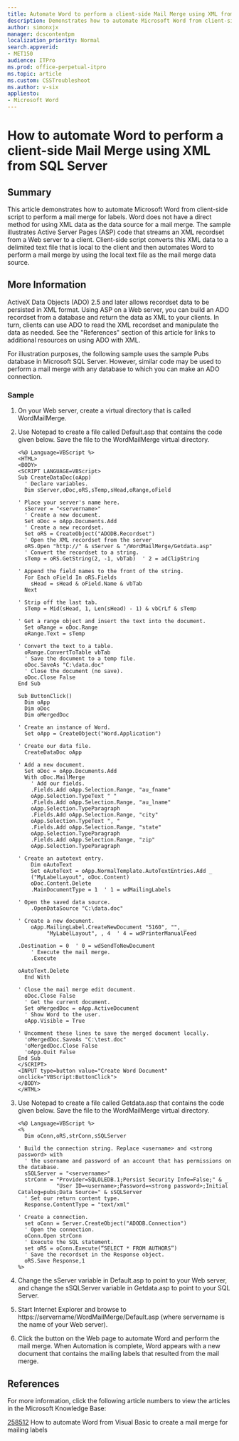 ```yaml
---
title: Automate Word to perform a client-side Mail Merge using XML from SQL Server
description: Demonstrates how to automate Microsoft Word from client-side script to perform a mail merge for labels.
author: simonxjx
manager: dcscontentpm
localization_priority: Normal
search.appverid: 
- MET150
audience: ITPro
ms.prod: office-perpetual-itpro
ms.topic: article
ms.custom: CSSTroubleshoot
ms.author: v-six
appliesto:
- Microsoft Word
---
```


# How to automate Word to perform a client-side Mail Merge using XML from SQL Server

## Summary

This article demonstrates how to automate Microsoft Word from client-side script to perform a mail merge for labels. Word does not have a direct method for using XML data as the data source for a mail merge. The sample illustrates Active Server Pages (ASP) code that streams an XML recordset from a Web server to a client. Client-side script converts this XML data to a delimited text file that is local to the client and then automates Word to perform a mail merge by using the local text file as the mail merge data source. 

## More Information

ActiveX Data Objects (ADO) 2.5 and later allows recordset data to be persisted in XML format. Using ASP on a Web server, you can build an ADO recordset from a database and return the data as XML to your clients. In turn, clients can use ADO to read the XML recordset and manipulate the data as needed. See the "References" section of this article for links to additional resources on using ADO with XML.

For illustration purposes, the following sample uses the sample Pubs database in Microsoft SQL Server. However, similar code may be used to perform a mail merge with any database to which you can make an ADO connection. 

### Sample

1. On your Web server, create a virtual directory that is called WordMailMerge.   
2. Use Notepad to create a file called Default.asp that contains the code given below. Save the file to the WordMailMerge virtual directory.
    ```vbscript
    <%@ Language=VBScript %>
    <HTML>
    <BODY>
    <SCRIPT LANGUAGE=VBScript>
    Sub CreateDataDoc(oApp)
      ' Declare variables.
      Dim sServer,oDoc,oRS,sTemp,sHead,oRange,oField
    
    ' Place your server's name here.
      sServer = "<servername>"
      ' Create a new document.
      Set oDoc = oApp.Documents.Add
      ' Create a new recordset.
      Set oRS = CreateObject("ADODB.Recordset")
      ' Open the XML recordset from the server
      oRS.Open "http://" & sServer & "/WordMailMerge/Getdata.asp"
      ' Convert the recordset to a string.
      sTemp = oRS.GetString(2, -1, vbTab)  ' 2 = adClipString
    
    ' Append the field names to the front of the string.
      For Each oField In oRS.Fields
        sHead = sHead & oField.Name & vbTab
      Next
    
    ' Strip off the last tab.
      sTemp = Mid(sHead, 1, Len(sHead) - 1) & vbCrLf & sTemp
    
    ' Get a range object and insert the text into the document.
      Set oRange = oDoc.Range
      oRange.Text = sTemp
    
    ' Convert the text to a table.
      oRange.ConvertToTable vbTab
      ' Save the document to a temp file.
      oDoc.SaveAs "C:\data.doc"
      ' Close the document (no save).
      oDoc.Close False
    End Sub
    
    Sub ButtonClick()
      Dim oApp
      Dim oDoc
      Dim oMergedDoc
    
    ' Create an instance of Word.     
      Set oApp = CreateObject("Word.Application")
    
    ' Create our data file.
      CreateDataDoc oApp
    
    ' Add a new document.
      Set oDoc = oApp.Documents.Add
      With oDoc.MailMerge
        ' Add our fields.
        .Fields.Add oApp.Selection.Range, "au_fname"
        oApp.Selection.TypeText " "
        .Fields.Add oApp.Selection.Range, "au_lname"
        oApp.Selection.TypeParagraph
        .Fields.Add oApp.Selection.Range, "city"
        oApp.Selection.TypeText ", "
        .Fields.Add oApp.Selection.Range, "state"
        oApp.Selection.TypeParagraph
        .Fields.Add oApp.Selection.Range, "zip"
        oApp.Selection.TypeParagraph
    
    ' Create an autotext entry.
        Dim oAutoText
        Set oAutoText = oApp.NormalTemplate.AutoTextEntries.Add _
        ("MyLabelLayout", oDoc.Content)
        oDoc.Content.Delete
        .MainDocumentType = 1  ' 1 = wdMailingLabels
    
    ' Open the saved data source.
        .OpenDataSource "C:\data.doc"
    
    ' Create a new document.
        oApp.MailingLabel.CreateNewDocument "5160", "", _
             "MyLabelLayout", , 4  ' 4 = wdPrinterManualFeed
    
    .Destination = 0  ' 0 = wdSendToNewDocument
        ' Execute the mail merge.
        .Execute
    
    oAutoText.Delete
      End With
    
    ' Close the mail merge edit document.
      oDoc.Close False
      ' Get the current document.
      Set oMergedDoc = oApp.ActiveDocument
      ' Show Word to the user.
      oApp.Visible = True
    
    ' Uncomment these lines to save the merged document locally.
      'oMergedDoc.SaveAs "C:\test.doc"
      'oMergedDoc.Close False
      'oApp.Quit False
    End Sub
    </SCRIPT>
    <INPUT type=button value="Create Word Document" onclick="VBScript:ButtonClick">
    </BODY>
    </HTML>
    
    ```

3. Use Notepad to create a file called Getdata.asp that contains the code given below. Save the file to the WordMailMerge virtual directory.
    ```vbscript
    <%@ Language=VBScript %>
    <%
      Dim oConn,oRS,strConn,sSQLServer
    
    ' Build the connection string. Replace <username> and <strong password> with
      ' the username and password of an account that has permissions on the database.
      sSQLServer = "<servername>"
      strConn = "Provider=SQLOLEDB.1;Persist Security Info=False;" & _
                "User ID=<username>;Password=<strong password>;Initial Catalog=pubs;Data Source=" & sSQLServer
      ' Set our return content type.
      Response.ContentType = "text/xml"
    
    ' Create a connection.
      set oConn = Server.CreateObject("ADODB.Connection")
      ' Open the connection.
      oConn.Open strConn
      ' Execute the SQL statement.
      set oRS = oConn.Execute(“SELECT * FROM AUTHORS”)
      ' Save the recordset in the Response object.
      oRS.Save Response,1
    %>
    
    ```

4. Change the sServer variable in Default.asp to point to your Web server, and change the sSQLServer variable in Getdata.asp to point to your SQL Server.   
5. Start Internet Explorer and browse to https://servername/WordMailMerge/Default.asp (where servername is the name of your Web server).   
6. Click the button on the Web page to automate Word and perform the mail merge. When Automation is complete, Word appears with a new document that contains the mailing labels that resulted from the mail merge.   

## References

For more information, click the following article numbers to view the articles in the Microsoft Knowledge Base:

[258512](https://support.microsoft.com/help/258512) How to automate Word from Visual Basic to create a mail merge for mailing labels

